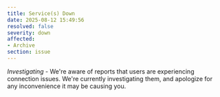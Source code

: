 ```yaml
---
title: Service(s) Down
date: 2025-08-12 15:49:56
resolved: false
severity: down
affected:
- Archive
section: issue
---
```


*Investigating* - We're aware of reports that users are experiencing connection issues. We're currently investigating them, and apologize for any inconvenience it may be causing you.
